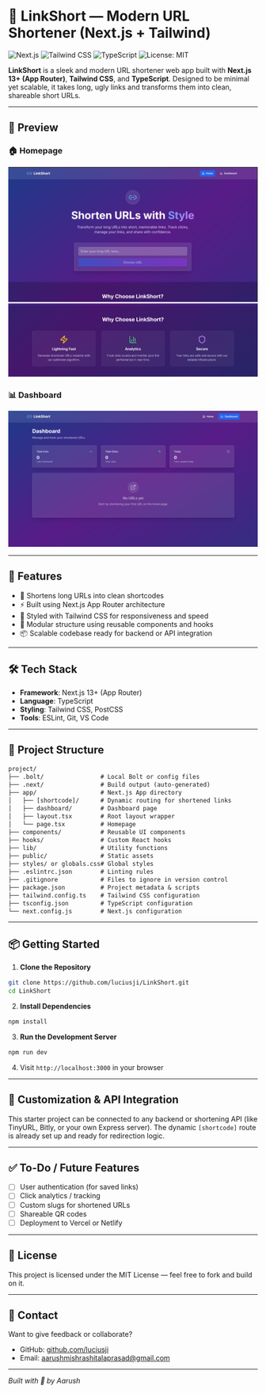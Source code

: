 # 🔗 LinkShort — Modern URL Shortener (Next.js + Tailwind)

![Next.js](https://img.shields.io/badge/Next.js-000?style=for-the-badge&logo=nextdotjs&logoColor=white)
![Tailwind CSS](https://img.shields.io/badge/Tailwind_CSS-38B2AC?style=for-the-badge&logo=tailwind-css&logoColor=white)
![TypeScript](https://img.shields.io/badge/TypeScript-3178C6?style=for-the-badge&logo=typescript&logoColor=white)
![License: MIT](https://img.shields.io/badge/License-MIT-yellow.svg?style=for-the-badge)

**LinkShort** is a sleek and modern URL shortener web app built with **Next.js 13+ (App Router)**, **Tailwind CSS**, and **TypeScript**. Designed to be minimal yet scalable, it takes long, ugly links and transforms them into clean, shareable short URLs.

---

## 📸 Preview

### 🏠 Homepage

![Homepage](./project/public/homepage11.png)  
![Homepage Alt](./project/public/homepage1.png)

### 📊 Dashboard

![Dashboard](./project/public/dashboard.png)

---

## 🚀 Features

- 🔗 Shortens long URLs into clean shortcodes
- ⚡ Built using Next.js App Router architecture
- 🎨 Styled with Tailwind CSS for responsiveness and speed
- 🧠 Modular structure using reusable components and hooks
- 📦 Scalable codebase ready for backend or API integration

---

## 🛠️ Tech Stack

- **Framework**: Next.js 13+ (App Router)
- **Language**: TypeScript
- **Styling**: Tailwind CSS, PostCSS
- **Tools**: ESLint, Git, VS Code

---

## 📂 Project Structure

```
project/
├── .bolt/                # Local Bolt or config files
├── .next/                # Build output (auto-generated)
├── app/                  # Next.js App directory
│   ├── [shortcode]/      # Dynamic routing for shortened links
│   ├── dashboard/        # Dashboard page
│   ├── layout.tsx        # Root layout wrapper
│   └── page.tsx          # Homepage
├── components/           # Reusable UI components
├── hooks/                # Custom React hooks
├── lib/                  # Utility functions
├── public/               # Static assets
├── styles/ or globals.css# Global styles
├── .eslintrc.json        # Linting rules
├── .gitignore            # Files to ignore in version control
├── package.json          # Project metadata & scripts
├── tailwind.config.ts    # Tailwind CSS configuration
├── tsconfig.json         # TypeScript configuration
└── next.config.js        # Next.js configuration
```

---

## 📦 Getting Started

1. **Clone the Repository**

```bash
git clone https://github.com/luciusji/LinkShort.git
cd LinkShort
```

2. **Install Dependencies**

```bash
npm install
```

3. **Run the Development Server**

```bash
npm run dev
```

4. Visit `http://localhost:3000` in your browser

---

## 🔧 Customization & API Integration

This starter project can be connected to any backend or shortening API (like TinyURL, Bitly, or your own Express server). The dynamic `[shortcode]` route is already set up and ready for redirection logic.

---

## ✅ To-Do / Future Features

- [ ] User authentication (for saved links)
- [ ] Click analytics / tracking
- [ ] Custom slugs for shortened URLs
- [ ] Shareable QR codes
- [ ] Deployment to Vercel or Netlify

---

## 📄 License

This project is licensed under the MIT License — feel free to fork and build on it.

---

## 💬 Contact

Want to give feedback or collaborate?

- GitHub: [github.com/luciusji](https://github.com/luciusji)
- Email: aarushmishrashitalaprasad@gmail.com

---

_Built with 💙 by Aarush_
